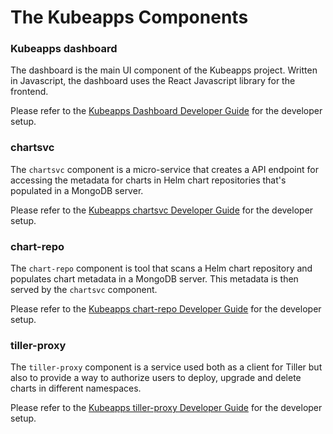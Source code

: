 # The Kubeapps Components

### Kubeapps dashboard

The dashboard is the main UI component of the Kubeapps project. Written in Javascript, the dashboard uses the React Javascript library for the frontend.

Please refer to the [Kubeapps Dashboard Developer Guide](dashboard.md) for the developer setup.

### chartsvc

The `chartsvc` component is a micro-service that creates a API endpoint for accessing the metadata for charts in Helm chart repositories that's populated in a MongoDB server.

Please refer to the [Kubeapps chartsvc Developer Guide](chartsvc.md) for the developer setup.

### chart-repo

The `chart-repo` component is tool that scans a Helm chart repository and populates chart metadata in a MongoDB server. This metadata is then served by the `chartsvc` component.

Please refer to the [Kubeapps chart-repo Developer Guide](chart-repo.md) for the developer setup.

### tiller-proxy

The `tiller-proxy` component is a service used both as a client for Tiller but also to provide a way to authorize users to deploy, upgrade and delete charts in different namespaces.

Please refer to the [Kubeapps tiller-proxy Developer Guide](tiller-proxy.md) for the developer setup.
